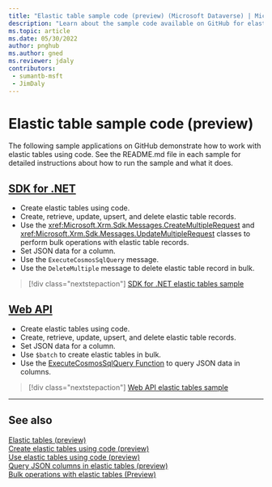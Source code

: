 ```yaml
---
title: "Elastic table sample code (preview) (Microsoft Dataverse) | Microsoft Docs" # Intent and product brand in a unique string of 43-59 chars including spaces
description: "Learn about the sample code available on GitHub for elastic table operations and the ExecuteCosmosSqlQuery message." # 115-145 characters including spaces. This abstract displays in the search result.
ms.topic: article
ms.date: 05/30/2022
author: pnghub
ms.author: gned
ms.reviewer: jdaly
contributors:
 - sumantb-msft
 - JimDaly
---
```

# Elastic table sample code (preview)

The following sample applications on GitHub demonstrate how to work with elastic tables using code. See the README.md file in each sample for detailed instructions about how to run the sample and what it does.

## [SDK for .NET](#tab/sdk)

- Create elastic tables using code.
- Create, retrieve, update, upsert, and delete elastic table records.
- Use the <xref:Microsoft.Xrm.Sdk.Messages.CreateMultipleRequest> and <xref:Microsoft.Xrm.Sdk.Messages.UpdateMultipleRequest> classes to perform bulk operations with elastic table records.
- Set JSON data for a column.
- Use the `ExecuteCosmosSqlQuery` message.
- Use the `DeleteMultiple` message to delete elastic table record in bulk.

> [!div class="nextstepaction"]
> [SDK for .NET elastic tables sample](https://github.com/microsoft/PowerApps-Samples/blob/master/dataverse/orgsvc/C%23-NETCore/ElasticTableOperations/README.md)


## [Web API](#tab/webapi)

- Create elastic tables using code.
- Create, retrieve, update, upsert, and delete elastic table records.
- Set JSON data for a column.
- Use `$batch` to create elastic tables in bulk.
- Use the [ExecuteCosmosSqlQuery Function](xref:Microsoft.Dynamics.CRM.ExecuteCosmosSqlQuery) to query JSON data in columns.


> [!div class="nextstepaction"]
> [Web API elastic tables sample](https://github.com/microsoft/PowerApps-Samples/blob/master/dataverse/webapi/C%23-NETx/ElasticTableOperations/README.md)

---

## See also

[Elastic tables (preview)](elastic-tables.md)<br />
[Create elastic tables using code (preview)](create-elastic-tables.md)<br />
[Use elastic tables using code (preview)](use-elastic-tables.md)<br />
[Query JSON columns in elastic tables (preview)](query-json-columns-elastic-tables.md)<br />
[Bulk operations with elastic tables (Preview)](bulk-operations-elastic-tables.md)